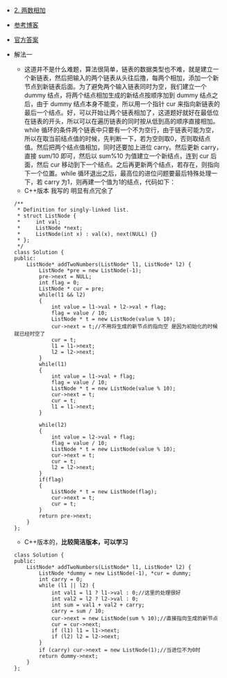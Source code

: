 - [2. 两数相加](https://leetcode-cn.com/problems/add-two-numbers/)
- [参考博客](https://github.com/grandyang/leetcode/issues/2)
- [官方答案](https://leetcode-cn.com/problems/add-two-numbers/solution/liang-shu-xiang-jia-by-leetcode/)
- 解法一
    + 这道并不是什么难题，算法很简单，链表的数据类型也不难，就是建立一个新链表，然后把输入的两个链表从头往后撸，每两个相加，添加一个新节点到新链表后面。为了避免两个输入链表同时为空，我们建立一个 dummy 结点，将两个结点相加生成的新结点按顺序加到 dummy 结点之后，由于 dummy 结点本身不能变，所以用一个指针 cur 来指向新链表的最后一个结点。好，可以开始让两个链表相加了，这道题好就好在最低位在链表的开头，所以可以在遍历链表的同时按从低到高的顺序直接相加。while 循环的条件两个链表中只要有一个不为空行，由于链表可能为空，所以在取当前结点值的时候，先判断一下，若为空则取0，否则取结点值。然后把两个结点值相加，同时还要加上进位 carry。然后更新 carry，直接 sum/10 即可，然后以 sum%10 为值建立一个新结点，连到 cur 后面，然后 cur 移动到下一个结点。之后再更新两个结点，若存在，则指向下一个位置。while 循环退出之后，最高位的进位问题要最后特殊处理一下，若 carry 为1，则再建一个值为1的结点，代码如下：
    + C++版本 我写的 明显有点冗余了 
    ```
    /**
     * Definition for singly-linked list.
     * struct ListNode {
     *     int val;
     *     ListNode *next;
     *     ListNode(int x) : val(x), next(NULL) {}
     * };
     */
    class Solution {
    public:
        ListNode* addTwoNumbers(ListNode* l1, ListNode* l2) {
            ListNode *pre = new ListNode(-1);
            pre->next = NULL;
            int flag = 0;
            ListNode * cur = pre;
            while(l1 && l2)
            {
                int value = l1->val + l2->val + flag;
                flag = value / 10;
                ListNode * t = new ListNode(value % 10);
                cur->next = t;//不用将生成的新节点的指向空 是因为初始化的时候就已经时空了
                cur = t;
                l1 = l1->next;
                l2 = l2->next;
            }
            while(l1)
            {
                int value = l1->val + flag;
                flag = value / 10;
                ListNode * t = new ListNode(value % 10);
                cur->next = t;
                cur = t;
                l1 = l1->next;
            }
            
            while(l2)
            {
                int value = l2->val + flag;
                flag = value / 10;
                ListNode * t = new ListNode(value % 10);
                cur->next = t;
                cur = t;
                l2 = l2->next;
            }
            if(flag)
            {
                ListNode * t = new ListNode(flag);
                cur->next = t;
                cur = t;
            }
            return pre->next;
        }
    };
    ```

    + C++版本的，**比较简洁版本，可以学习**
    ```
    class Solution {
    public:
        ListNode* addTwoNumbers(ListNode* l1, ListNode* l2) {
            ListNode *dummy = new ListNode(-1), *cur = dummy;
            int carry = 0;
            while (l1 || l2) {
                int val1 = l1 ? l1->val : 0;//这里的处理很好
                int val2 = l2 ? l2->val : 0;
                int sum = val1 + val2 + carry;
                carry = sum / 10;
                cur->next = new ListNode(sum % 10);//直接指向生成的新节点
                cur = cur->next;
                if (l1) l1 = l1->next;
                if (l2) l2 = l2->next;
            }
            if (carry) cur->next = new ListNode(1);//当进位不为0时
            return dummy->next;
        }
    };
    ```